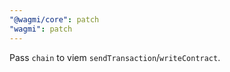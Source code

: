 ```yaml
---
"@wagmi/core": patch
"wagmi": patch
---
```


Pass `chain` to viem `sendTransaction`/`writeContract`.
